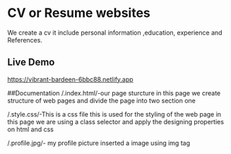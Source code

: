 # CV or Resume websites
 We create a cv it include personal information ,education, experience and References.
 
## Live Demo
https://vibrant-bardeen-6bbc88.netlify.app

##Documentation
/.index.html/-our page sturcture in this page we create structure of web pages and divide the page into two section one

/.style.css/-This  is a css file this is used for the styling of the web page in this page we are using a class selector and apply the designing properties on html and css

/.profile.jpg/- my profile picture inserted a image using img tag

